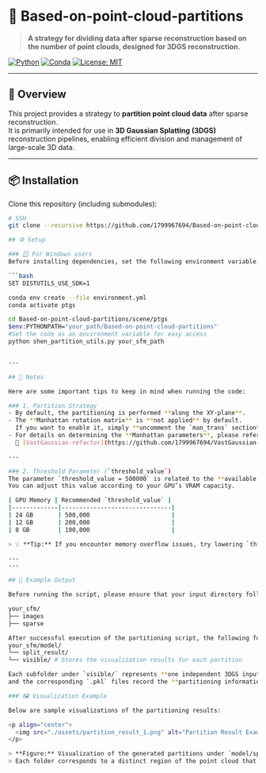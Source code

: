 # 🧩 Based-on-point-cloud-partitions

> **A strategy for dividing data after sparse reconstruction based on the number of point clouds, designed for 3DGS reconstruction.**

[![Python](https://img.shields.io/badge/Python-3.8+-blue.svg)](https://www.python.org/)
[![Conda](https://img.shields.io/badge/Conda-Environment-green.svg)](https://docs.conda.io/)
[![License: MIT](https://img.shields.io/badge/License-MIT-yellow.svg)](LICENSE)

---

## 📖 Overview

This project provides a strategy to **partition point cloud data** after sparse reconstruction.  
It is primarily intended for use in **3D Gaussian Splatting (3DGS)** reconstruction pipelines, enabling efficient division and management of large-scale 3D data.

---

## 📦 Installation

Clone this repository (including submodules):

```bash
# SSH
git clone --recursive https://github.com/1799967694/Based-on-point-cloud-partitions.git

## ⚙️ Setup

### 🪟 For Windows users
Before installing dependencies, set the following environment variable:

```bash
SET DISTUTILS_USE_SDK=1

conda env create --file environment.yml
conda activate ptgs

cd Based-on-point-cloud-partitions/scene/ptgs
$env:PYTHONPATH="your_path/Based-on-point-cloud-partitions" 
#Set the code as an environment variable for easy access
python shen_partition_utils.py your_sfm_path


---

## 📝 Notes

Here are some important tips to keep in mind when running the code:

### 1. Partition Strategy
- By default, the partitioning is performed **along the XY-plane**.
- The **Manhattan rotation matrix** is **not applied** by default.  
  If you want to enable it, simply **uncomment the `man_trans` section** in `shen_partition_utils.py`.
- For details on determining the **Manhattan parameters**, please refer to the following repository:  
  🔗 [VastGaussian-refactor](https://github.com/1799967694/VastGaussian-refactor)

---

### 2. Threshold Parameter (`threshold_value`)
The parameter `threshold_value = 500000` is related to the **available GPU memory** during training.  
You can adjust this value according to your GPU’s VRAM capacity.

| GPU Memory | Recommended `threshold_value` |
|-------------|-------------------------------|
| 24 GB       | 500,000                       |
| 12 GB       | 200,000                       |
| 8 GB        | 100,000                       |

> 💡 **Tip:** If you encounter memory overflow issues, try lowering `threshold_value` accordingly.

---
---

## 📸 Example Output

Before running the script, please ensure that your input directory follows the structure below:

your_sfm/
├── images
├── sparse

After successful execution of the partitioning script, the following folder will be generated:
your_sfm/model/
└── split_result/
└── visible/ # Stores the visualization results for each partition

Each subfolder under `visible/` represents **one independent 3DGS input dataset**,  
and the corresponding `.pkl` files record the **partitioning information** for each region.

### 🖼️ Visualization Example

Below are sample visualizations of the partitioning results:

<p align="center">
  <img src="./assets/partition_result_1.png" alt="Partition Result Example" width="600">
</p>

> **Figure:** Visualization of the generated partitions under `model/split_result/visible/`.  
> Each folder corresponds to a distinct region of the point cloud that can be processed independently.



